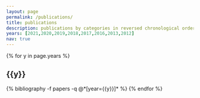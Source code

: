 ```yaml
---
layout: page
permalink: /publications/
title: publications
description: publications by categories in reversed chronological order. generated by jekyll-scholar.
years: [2021,2020,2019,2018,2017,2016,2013,2012]
nav: true
---
```


<div class="publications">

{% for y in page.years %}
  <h2 class="year">{{y}}</h2>
  {% bibliography -f papers -q @*[year={{y}}]* %}
{% endfor %}

</div>
